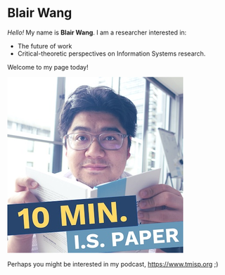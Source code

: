 # Blair Wang

_Hello!_ My name is **Blair Wang**. I am a researcher interested in:

- The future of work
- Critical-theoretic perspectives on Information Systems research.

Welcome to my page today!

![TmispCoverArt40.jpg](TmispCoverArt40.jpg)

Perhaps you might be interested in my podcast, https://www.tmisp.org ;)
